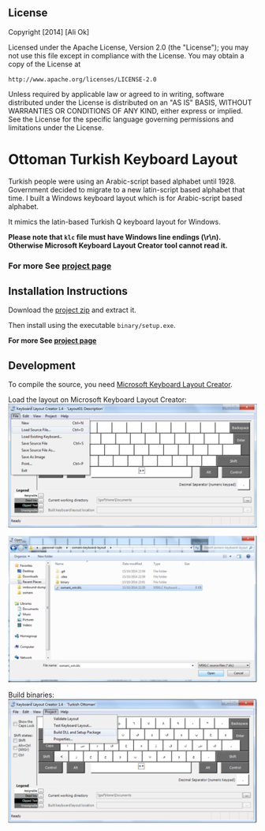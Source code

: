 ## License
Copyright [2014] [Ali Ok]

Licensed under the Apache License, Version 2.0 (the "License");
you may not use this file except in compliance with the License.
You may obtain a copy of the License at

    http://www.apache.org/licenses/LICENSE-2.0

Unless required by applicable law or agreed to in writing, software
distributed under the License is distributed on an "AS IS" BASIS,
WITHOUT WARRANTIES OR CONDITIONS OF ANY KIND, either express or implied.
See the License for the specific language governing permissions and
limitations under the License.


# Ottoman Turkish Keyboard Layout

Turkish people were using an Arabic-script based alphabet until 1928. Government decided to migrate to a new latin-script based alphabet that time.
I built a Windows keyboard layout which is for Arabic-script based alphabet.

It mimics the latin-based Turkish Q keyboard layout for Windows.

**Please note that `klc` file must have Windows line endings (\r\n). Otherwise Microsoft Keyboard Layout Creator tool cannot read it.**

### For more See [project page][project_page]

## Installation Instructions
Download the [project zip](https://github.com/aliok/osmani-keyboard-layout/archive/master.zip) and extract it.

Then install using the executable `binary/setup.exe`.

**For more See [project page][project_page]**
 
## Development

To compile the source, you need [Microsoft Keyboard Layout Creator](http://www.microsoft.com/en-us/download/details.aspx?id=22339).

Load the layout on Microsoft Keyboard Layout Creator:
![Load the layout on Microsoft Keyboard Layout Creator](/doc/screenshot01.png)

![Load the layout on Microsoft Keyboard Layout Creator](/doc/screenshot02.png)

Build binaries:
![Build binaries](/doc/screenshot03.png)


[project_page]: http://www.aliok.com.tr/projects/2014-10-13-turkish-arabic-keyboard.html